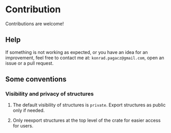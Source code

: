 # Contribution

Contributions are welcome!

## Help

If something is not working as expected, or you have an idea for an improvement,
feel free to contact me at: `konrad.pagacz@gmail.com`, open an issue or a pull
request.

## Some conventions

### Visibility and privacy of structures

1. The default visibility of structures is `private`. Export structures as public only if needed.

1. Only reexport structures at the top level of the crate for easier access for users.
